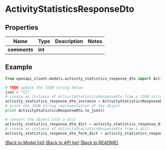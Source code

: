 # ActivityStatisticsResponseDto


## Properties

Name | Type | Description | Notes
------------ | ------------- | ------------- | -------------
**comments** | **int** |  | 

## Example

```python
from openapi_client.models.activity_statistics_response_dto import ActivityStatisticsResponseDto

# TODO update the JSON string below
json = "{}"
# create an instance of ActivityStatisticsResponseDto from a JSON string
activity_statistics_response_dto_instance = ActivityStatisticsResponseDto.from_json(json)
# print the JSON string representation of the object
print ActivityStatisticsResponseDto.to_json()

# convert the object into a dict
activity_statistics_response_dto_dict = activity_statistics_response_dto_instance.to_dict()
# create an instance of ActivityStatisticsResponseDto from a dict
activity_statistics_response_dto_form_dict = activity_statistics_response_dto.from_dict(activity_statistics_response_dto_dict)
```
[[Back to Model list]](../README.md#documentation-for-models) [[Back to API list]](../README.md#documentation-for-api-endpoints) [[Back to README]](../README.md)


